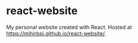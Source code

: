 # react-website
My personal website created with React. Hosted at https://mihirbpi.github.io/react-website/. 

